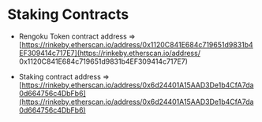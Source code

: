 # Staking Contracts

- Rengoku Token contract address => [https://rinkeby.etherscan.io/address/0x1120C841E684c719651d9831b4EF309414c717E7](https://rinkeby.etherscan.io/address/ 0x1120C841E684c719651d9831b4EF309414c717E7)
  
- Staking contract address => [https://rinkeby.etherscan.io/address/0x6d24401A15AAD3De1b4CfA7da0d664756c4DbFb6](https://rinkeby.etherscan.io/address/0x6d24401A15AAD3De1b4CfA7da0d664756c4DbFb6)